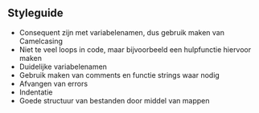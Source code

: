 ## Styleguide

* Consequent zijn met variabelenamen, dus gebruik maken van Camelcasing
* Niet te veel loops in code, maar bijvoorbeeld een hulpfunctie hiervoor maken
* Duidelijke variabelenamen
* Gebruik maken van comments en functie strings waar nodig
* Afvangen van errors
* Indentatie
* Goede structuur van bestanden door middel van mappen
